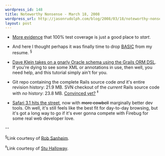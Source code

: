 ```yaml
--- 
wordpress_id: 148
title: Noteworthy Nonsense - March 18, 2008
wordpress_url: http://jasonrudolph.com/blog/2008/03/18/noteworthy-nonsense-march-18-2008/
layout: post
---
```

* [More evidence](http://googletesting.blogspot.com/2008/03/tott-understanding-your-coverage-data.html "Google Testing Blog: TotT: Understanding Your Coverage Data") that 100% test coverage is just a good place to *start*.

* And here I thought perhaps it was finally time to drop [BASIC](http://prog21.dadgum.com/21.html "Slumming with BASIC Programmers") from my resume. <sup>&sect;</sup>  

* [Dave Klein takes on a gnarly Oracle schema using the Grails ORM DSL](http://dave-klein.blogspot.com/2008/03/grails-orm-dsl-rules.html "Grails' ORM DSL Rules!").  If you're dying to see some XML or annotations in use, then well, you need help, and this tutorial simply ain't for you.

* Git repo containing the complete Rails source code *and* it's entire revision history: 21.9 MB.  SVN checkout of the *current* Rails source code with *no* history: 23.8 MB.  [Convinced yet?](http://www.sanityinc.com/articles/rails-on-git "Rails on Git: How much hype fits in 9MB? | Sanity, Inc.") <sup>&Dagger;</sup>

* [Safari 3.1 hits the street](http://docs.info.apple.com/article.html?artnum=307467 "About the Safari 3.1 Update"), now with  <del>more cowbell</del> marginally better dev tools.  Oh well, it's still feels like the best fit for day-to-day browsing, but it's got a long way to go if it's ever gonna compete with Firebug for some real web developer love.

--

<sup>&sect;</sup>Link courtesy of [Rob Sanheim](http://robsanheim.com).

<sup>&Dagger;</sup>Link courtesy of [Stu Halloway](http://thinkrelevance.com/about).
